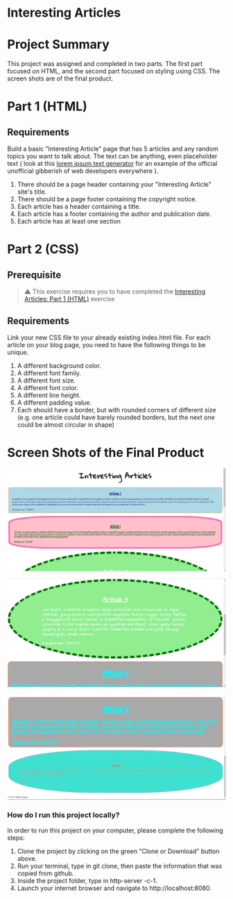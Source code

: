 # Interesting Articles

# Project Summary
This project was assigned and completed in two parts.  The first part focused on HTML, and the second part focused on styling using CSS. The screen shots are of the final product. 

# Part 1 (HTML)

## Requirements

Build a basic "Interesting Article" page that has 5 articles and any random topics you want to talk about. The text can be anything, even placeholder text ( look at this [lorem ipsum text generator](http://lorem-ipsum.perbang.dk/) for an example of the official unofficial gibberish of web developers everywhere ).

1. There should be a page header containing your "Interesting Article" site's title.
1. There should be a page footer containing the copyright notice.
1. Each article has a header containing a title.
1. Each article has a footer containing the author and publication date.
1. Each article has at least one section

# Part 2 (CSS)

## Prerequisite

> :warning: This exercise requires you to have completed the [Interesting Articles: Part 1 (HTML)](SW_HTML_ARTICLES_01.md) exercise

## Requirements

Link your new CSS file to your already existing index.html file. For each article on your blog page, you need to have the following things to be unique.

1. A different background color.
1. A different font family.
1. A different font size.
1. A different font color.
1. A different line height.
1. A different padding value.
1. Each should have a border, but with rounded corners of different size (e.g. one article could have barely rounded borders, but the next one could be almost circular in shape)

# Screen Shots of the Final Product

![interesting articles screenshot no. 1](./images/Interesting-articles-1.PNG)

![interesting articles screenshot no. 2](./images/Interesting-articles-2.PNG)

![interesting articles screenshot no. 3](./images/Interesting-articles-3.PNG)

### How do I run this project locally?

In order to run this project on your computer, please complete the following steps:
  1. Clone the project by clicking on the green "Clone or Download" button above.
  1. Run your terminal, type in git clone, then paste the information that was copied from github.
  1. Inside the project folder, type in http-server -c-1.
  1. Launch your internet browser and navigate to http://localhost:8080.
